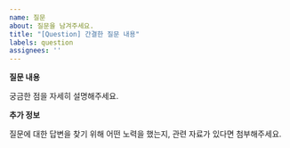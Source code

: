 ```yaml
---
name: 질문
about: 질문을 남겨주세요.
title: "[Question] 간결한 질문 내용"
labels: question
assignees: ''
---
```


**질문 내용**

궁금한 점을 자세히 설명해주세요.

**추가 정보**

질문에 대한 답변을 찾기 위해 어떤 노력을 했는지, 관련 자료가 있다면 첨부해주세요.
